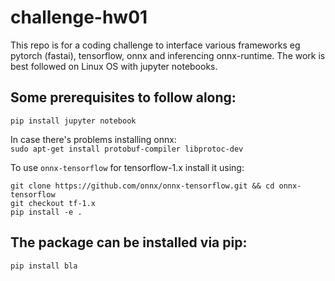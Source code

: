 # challenge-hw01

This repo is for a coding challenge to interface various frameworks eg pytorch (fastai), tensorflow, onnx and inferencing onnx-runtime. The work is best followed on Linux OS with jupyter notebooks.

## Some prerequisites to follow along:

`pip install jupyter notebook`  

In case there's problems installing onnx:  
`sudo apt-get install protobuf-compiler libprotoc-dev`

To use `onnx-tensorflow` for tensorflow-1.x install it using:
```
git clone https://github.com/onnx/onnx-tensorflow.git && cd onnx-tensorflow
git checkout tf-1.x
pip install -e .
```

## The package can be installed via pip:

`pip install bla`
